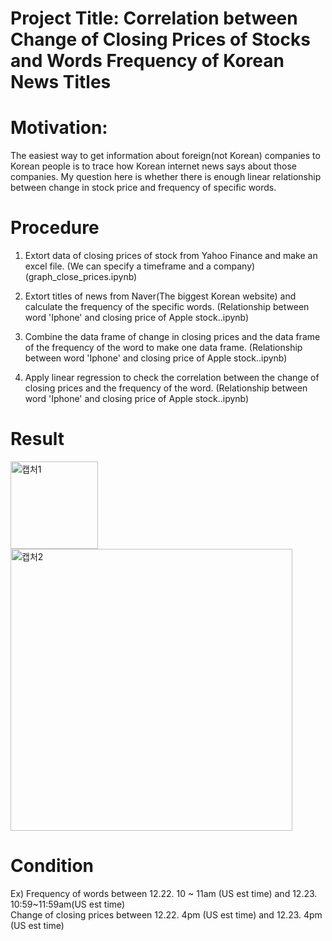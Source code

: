 # Project Title: Correlation between Change of Closing Prices of Stocks and Words Frequency of Korean News Titles

# Motivation:
The easiest way to get information about foreign(not Korean) companies to Korean people is to trace how Korean internet news says about those companies.
My question here is whether there is enough linear relationship between change in stock price and frequency of specific words.

# Procedure
1. Extort data of closing prices of stock from Yahoo Finance and make an excel file. (We can specify a timeframe and a company) 
(graph_close_prices.ipynb)

2. Extort titles of news from Naver(The biggest Korean website) and calculate the frequency of the specific words. 
(Relationship between word 'Iphone' and closing price of Apple stock..ipynb)

3. Combine the data frame of change in closing prices and the data frame of the frequency of the word to make one data frame. 
(Relationship between word 'Iphone' and closing price of Apple stock..ipynb)

4. Apply linear regression to check the correlation between the change of closing prices and the frequency of the word. 
(Relationship between word 'Iphone' and closing price of Apple stock..ipynb)

# Result

<img width="140" alt="캡처1" src="https://user-images.githubusercontent.com/68969884/104713610-1cc9e580-56f2-11eb-9ce4-dcab9e6b7ed4.PNG">

<img width="451" alt="캡처2" src="https://user-images.githubusercontent.com/68969884/104713786-57338280-56f2-11eb-9354-1e654527821b.PNG">


# Condition
Ex) Frequency of words between 12.22. 10 ~ 11am (US est time) and 12.23. 10:59~11:59am(US est time)   
    Change of closing prices between 12.22. 4pm (US est time) and 12.23. 4pm (US est time)
